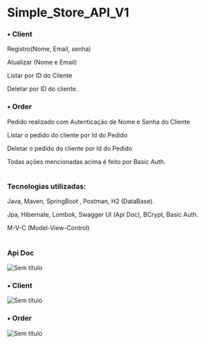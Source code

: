 # Simple_Store_API_V1

### • Client
 Registro(Nome, Email, senha)
 
 Atualizar (Nome e Email)

 Listar por ID do Cliente
 
 Deletar por ID do cliente.


### • Order
Pedido realizado com Autenticação de Nome e Senha do Cliente

Listar o pedido do cliente por Id do Pedido

Deletar o pedido do cliente por Id do Pedido

Todas ações mencionadas acima é feito por Basic Auth.

#
### Tecnologias utilizadas: 
Java, Maven, SpringBoot , Postman, H2 (DataBase).

Jpa, Hibernate, Lombok, Swagger UI (Api Doc), BCrypt, Basic Auth.

 M-V-C (Model-View-Control)
#
### Api Doc

![Sem título](https://github.com/hanspeterdietiker/simple_Store_API/assets/126719678/4093783d-3228-4eeb-af95-d31c75594087)

### • Client

![Sem título](https://github.com/hanspeterdietiker/simple_Store_API/assets/126719678/a92bf7c0-e8f9-4c4a-96d1-68aba7bbcbda)

### • Order

![Sem título](https://github.com/hanspeterdietiker/simple_Store_API/assets/126719678/86d04555-2d35-496d-b27c-1e79428acf22)

#
